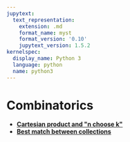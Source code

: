 ```yaml
---
jupytext:
  text_representation:
    extension: .md
    format_name: myst
    format_version: '0.10'
    jupytext_version: 1.5.2
kernelspec:
  display_name: Python 3
  language: python
  name: python3
---
```


Combinatorics
=============

   * **[Cartesian product and "n choose k"](how-to-combinatorics-cartesian-combinations)**
   * **[Best match between collections](how-to-combinatorics-best-match)**
